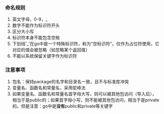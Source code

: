 ### 命名规则
1. 英文字母，0-9，_
2. 数字不能作为标识符开头
3. 区分大小写
4. 标识符本身不能包含空格
5. 下划线'_'在go中是一个特殊标识符，称为“空标识符”。仅作为占位符使用，它对应的值会被忽略（如忽略某个返回值）
6. 不能以系统保留关键字作为标识符

### 注意事项
1. 包名：保持package的名字和目录名一致，且不与标准库冲突
2. 变量名、函数名和常量名，采用驼峰法
3. 如果变量名、函数名和常量名首字母大写，则可以被其他包访问（导入后），相当于是public的；如果首字母小写，则不能被其他包访问，相当于是private的。但是注意：go中是**没有**public和private等关键字